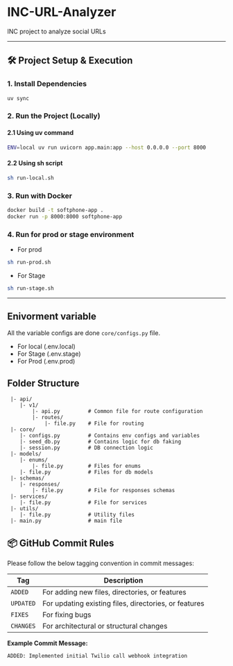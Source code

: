 # INC-URL-Analyzer
INC project to analyze social URLs

---

## 🛠️ Project Setup & Execution

### 1. Install Dependencies

```bash
uv sync
```

### 2. Run the Project (Locally)

#### 2.1 Using uv command
```bash
ENV=local uv run uvicorn app.main:app --host 0.0.0.0 --port 8000
```

#### 2.2 Using sh script
```bash
sh run-local.sh
```

### 3. Run with Docker

```bash
docker build -t softphone-app .
docker run -p 8000:8000 softphone-app
```

### 4. Run for prod or stage environment

- For prod
```bash
sh run-prod.sh
```

- For Stage
```bash
sh run-stage.sh
```

---

## Enivorment variable

All the variable configs are done ```core/configs.py``` file.

 - For local (.env.local)
 - For Stage (.env.stage)
 - For Prod (.env.prod)


## Folder Structure
```code
 |- api/
    |- v1/
        |- api.py         # Common file for route configuration
        |- routes/
            |- file.py    # File for routing
 |- core/
    |- configs.py         # Contains env configs and variables
    |- seed_db.py         # Contains logic for db faking
    |- session.py         # DB connection logic
 |- models/
    |- enums/
        |- file.py        # Files for enums
    |- file.py            # Files for db models
 |- schemas/
    |- responses/
        |- file.py        # File for responses schemas
 |- services/
    |- file.py            # File for services
 |- utils/
    |- file.py            # Utility files
 |- main.py               # main file
```

## 📦 GitHub Commit Rules

Please follow the below tagging convention in commit messages:

| Tag     | Description                                                   |
|---------|---------------------------------------------------------------|
| `ADDED`   | For adding new files, directories, or features               |
| `UPDATED` | For updating existing files, directories, or features        |
| `FIXES`   | For fixing bugs                                               |
| `CHANGES` | For architectural or structural changes                      |

**Example Commit Message:**
```
ADDED: Implemented initial Twilio call webhook integration
```
